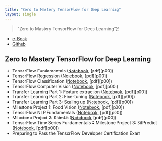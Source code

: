 ```yaml
---
title: "Zero to Mastery TensorFlow for Deep Learning"
layout: single
---
```


> "Zero to Mastery TensorFlow for Deep Learning"은 

* [e-Book](https://dev.mrdbourke.com/tensorflow-deep-learning/)
* [Github](https://github.com/mrdbourke/tensorflow-deep-learning)

## Zero to Mastery TensorFlow for Deep Learning
* TensorFlow Fundamentals ([Notebook][n00], [pdf][p00])
* TensorFlow Regression ([Notebook][n01], [pdf][p00])
* TensorFlow Classification ([Notebook][n02], [pdf][p00])
* TensorFlow Computer Vision ([Notebook][n03], [pdf][p00])
* Transfer Learning Part 1: Feature extraction ([Notebook][n04], [pdf][p00])
* Transfer Learning Part 2: Fine-tuning ([Notebook][n05], [pdf][p00])
* Transfer Learning Part 3: Scaling up ([Notebook][n06], [pdf][p00])
* Milestone Project 1: Food Vision ([Notebook][n07], [pdf][p00])
* TensorFlow NLP Fundamentals ([Notebook][n08], [pdf][p00])
* Milestone Project 2: SkimLit ([Notebook][n09], [pdf][p00])
* TensorFlow Time Series Fundamentals & Milestone Project 3: BitPredict ([Notebook][n10], [pdf][p00])
* Preparing to Pass the TensorFlow Developer Certification Exam

[n00]: https://colab.research.google.com/drive/1xUAAyct33bIluUdmzmmrKeqcWvz06izK
[n01]: https://colab.research.google.com/drive/1xV71EvoCudN3owTMH4xB_HIi1l7P8TNK
[n02]: https://colab.research.google.com/drive/1xVExKs0RI6vgCnojRCy475TJESy5vWEO
[n03]: https://colab.research.google.com/drive/1xZp5oXsPEwUxXEoa8s45A-b7kc9Z8eGk
[n04]: https://colab.research.google.com/drive/1xWcDZ0Stccxd24RVc_NWYa749WwEAsjM
[n05]: https://colab.research.google.com/drive/1xVdbC0t-lri4v_9rTZy_oGV_R6FmQB0F
[n06]: https://colab.research.google.com/drive/1xdjKu7DJjyP3CRx3Dio-v4VpR32WqBEC
[n07]: https://colab.research.google.com/drive/1xa1PzUx9Vo8BipmfBwGwoKmgc0zJyP3D
[n08]: https://colab.research.google.com/drive/1xkxhfEH6cb38Yh6gG0C0xowEf56dkMaZ
[n09]: https://colab.research.google.com/drive/1xicfh8pH6n1CJ-SOzJ83NVmrpHubhfX_
[n10]: https://colab.research.google.com/drive/1xmuKIcx8GmO-tDHZ7miLjXcwzB4PmJPD


